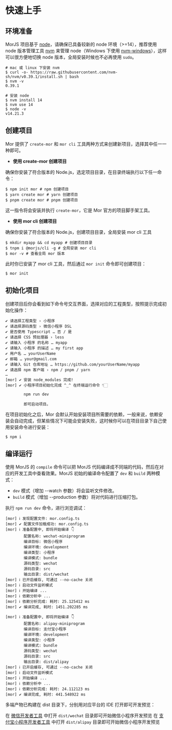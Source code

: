 # 快速上手

## 环境准备

MorJS 项目基于 [node](https://nodejs.org/zh-cn/)，请确保已具备较新的 node 环境（>=14），推荐使用 node 版本管理工具 [nvm](https://github.com/nvm-sh/nvm) 来管理 node（Windows 下使用 [nvm-windows](https://github.com/coreybutler/nvm-windows)），这样可以很方便地切换 node 版本，全局安装时候也不必再使用 `sudo`。

```
# mac 或 linux 下安装 nvm
$ curl -o- https://raw.githubusercontent.com/nvm-sh/nvm/v0.39.1/install.sh | bash
$ nvm -v
0.39.1

# 安装 node
$ nvm install 14
$ nvm use 14
$ node -v
v14.21.3
```

## 创建项目

Mor 提供了 `create-mor` 和 `mor cli` 工具两种方式来创建新项目，选择其中任一一种即可。

- **使用 create-mor 创建项目**

确保你安装了符合版本的 Node.js，选定项目目录，在目录终端执行以下任一命令：

```shell
$ npm init mor # npm 创建项目
$ yarn create mor # yarn 创建项目
$ pnpm create mor # pnpm 创建项目
```

这一指令将会安装并执行 `create-mor`，它是 Mor 官方的项目脚手架工具。

- **使用 mor cli 创建项目**

确保你安装了符合版本的 Node.js，创建项目目录，全局安装 mor cli 工具

```shell
$ mkdir myapp && cd myapp # 创建项目目录
$ tnpm i @morjs/cli -g # 全局安装 mor cli
$ mor -v # 查看全局 mor 版本
```

此时你已安装了 mor cli 工具，然后通过 `mor init` 命令即可创建项目：

```shell
$ mor init
```

## 初始化项目

创建项目后你会看到如下命令号交互界面，选择对应的工程类型，按照提示完成初始化操作：

```shell
✔ 请选择工程类型 › 小程序
✔ 请选择源码类型 › 微信小程序 DSL
✔ 是否使用 Typescript … 否 / 是
✔ 请选择 CSS 预处理器 › less
✔ 请输入 小程序 的名称 … myapp
✔ 请输入 小程序 的描述 … my first app
✔ 用户名 … yourUserName
✔ 邮箱 … your@gmail.com
✔ 请输入 Git 仓库地址 … https://github.com/yourUserName/myapp
✔ 请选择 npm 客户端 › npm / pnpm / yarn
…
[mor] ✔ 安装 node_modules 完成!
[mor] ✔ 小程序项目初始化完成 ^_^ 在终端运行命令 👇🏻

        npm run dev

        即可启动项目。
```

在项目初始化之后，Mor 会默认开始安装项目所需要的依赖，一般来说，依赖安装会自动完成，但某些情况下可能会安装失败，这时候你可以在项目目录下自己使用安装命令进行安装：

```shell
$ npm i
```

## 编译运行

使用 MorJS 的 `compile` 命令可以把 MorJS 代码编译成不同端的代码，然后在对应的开发工具中查看效果。MorJS 初始的编译命令配置了 `dev` 和 `build` 两种模式：

- `dev` 模式（增加 --watch 参数）将会监听文件修改。
- `build` 模式（增加 --production 参数）将对代码进行压缩打包。

执行 `npm run dev` 命令，进行浏览调试：

```
[mor] ℹ 发现配置文件: mor.config.ts
[mor] ✔ 配置文件加载成功: mor.config.ts
[mor] ℹ 准备配置中, 即将开始编译 👇
        配置名称: wechat-miniprogram
        编译目标: 微信小程序
        编译环境: development
        编译类型: 小程序
        编译模式: bundle
        源码类型: wechat
        源码目录: src
        输出目录: dist/wechat
[mor] ℹ 已开启缓存, 可通过 --no-cache 关闭
[mor] ℹ 启动文件监听模式
[mor] ℹ 开始编译 ...
[mor] ℹ 依赖分析中 ...
[mor] ℹ 依赖分析完成: 耗时: 25.125412 ms
[mor] ✔ 编译完成, 耗时: 1451.202285 ms

[mor] ℹ 准备配置中, 即将开始编译 👇
        配置名称: alipay-miniprogram
        编译目标: 支付宝小程序
        编译环境: development
        编译类型: 小程序
        编译模式: bundle
        源码类型: wechat
        源码目录: src
        输出目录: dist/alipay
[mor] ℹ 已开启缓存, 可通过 --no-cache 关闭
[mor] ℹ 启动文件监听模式
[mor] ℹ 开始编译 ...
[mor] ℹ 依赖分析中 ...
[mor] ℹ 依赖分析完成: 耗时: 24.112123 ms
[mor] ✔ 编译完成, 耗时: 441.548922 ms
```

多端产物已构建在 dist 目录下，分别用对应平台的 IDE 打开即可开发预览：

在 [微信开发者工具](https://developers.weixin.qq.com/miniprogram/dev/devtools/download.html) 中打开 `dist/wechat` 目录即可开始微信小程序开发预览
在 [支付宝小程序开发者工具](https://opendocs.alipay.com/mini/ide/download) 中打开 `dist/alipay` 目录即可开始微信小程序开发预览
